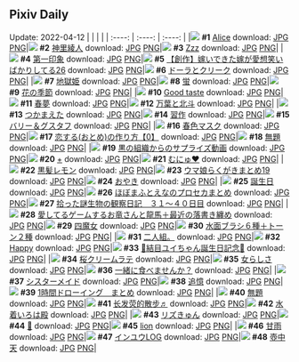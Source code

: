 ## Pixiv Daily
Update: 2022-04-12
|      |      |      |
| :----: | :----: | :----: |
|![](https://pixiv.microyu.workers.dev/c/240x480/img-master/img/2022/04/10/00/00/16/97520214_p0_master1200.jpg) **#1** [Alice](https://www.pixiv.net/artworks/97520214) download: [JPG](https://pixiv.microyu.workers.dev/img-original/img/2022/04/10/00/00/16/97520214_p0.jpg) [PNG](https://pixiv.microyu.workers.dev/img-original/img/2022/04/10/00/00/16/97520214_p0.png)|![](https://pixiv.microyu.workers.dev/c/240x480/img-master/img/2022/04/10/01/07/16/97522196_p0_master1200.jpg) **#2** [神里綾人](https://www.pixiv.net/artworks/97522196) download: [JPG](https://pixiv.microyu.workers.dev/img-original/img/2022/04/10/01/07/16/97522196_p0.jpg) [PNG](https://pixiv.microyu.workers.dev/img-original/img/2022/04/10/01/07/16/97522196_p0.png)|![](https://pixiv.microyu.workers.dev/c/240x480/img-master/img/2022/04/10/00/50/42/97521820_p0_master1200.jpg) **#3** [Zzz](https://www.pixiv.net/artworks/97521820) download: [JPG](https://pixiv.microyu.workers.dev/img-original/img/2022/04/10/00/50/42/97521820_p0.jpg) [PNG](https://pixiv.microyu.workers.dev/img-original/img/2022/04/10/00/50/42/97521820_p0.png)|
|![](https://pixiv.microyu.workers.dev/c/240x480/img-master/img/2022/04/11/08/05/16/97553964_p0_master1200.jpg) **#4** [第一印象](https://www.pixiv.net/artworks/97553964) download: [JPG](https://pixiv.microyu.workers.dev/img-original/img/2022/04/11/08/05/16/97553964_p0.jpg) [PNG](https://pixiv.microyu.workers.dev/img-original/img/2022/04/11/08/05/16/97553964_p0.png)|![](https://pixiv.microyu.workers.dev/c/240x480/img-master/img/2022/04/10/00/00/17/97520219_p0_master1200.jpg) **#5** [【創作】嫁いできた嫁が愛想笑いばかりしてる26](https://www.pixiv.net/artworks/97520219) download: [JPG](https://pixiv.microyu.workers.dev/img-original/img/2022/04/10/00/00/17/97520219_p0.jpg) [PNG](https://pixiv.microyu.workers.dev/img-original/img/2022/04/10/00/00/17/97520219_p0.png)|![](https://pixiv.microyu.workers.dev/c/240x480/img-master/img/2022/04/10/00/28/30/97521261_p0_master1200.jpg) **#6** [ドーラとクリーク](https://www.pixiv.net/artworks/97521261) download: [JPG](https://pixiv.microyu.workers.dev/img-original/img/2022/04/10/00/28/30/97521261_p0.jpg) [PNG](https://pixiv.microyu.workers.dev/img-original/img/2022/04/10/00/28/30/97521261_p0.png)|
|![](https://pixiv.microyu.workers.dev/c/240x480/img-master/img/2022/04/11/17/59/38/97560571_p0_master1200.jpg) **#7** [地獄姫](https://www.pixiv.net/artworks/97560571) download: [JPG](https://pixiv.microyu.workers.dev/img-original/img/2022/04/11/17/59/38/97560571_p0.jpg) [PNG](https://pixiv.microyu.workers.dev/img-original/img/2022/04/11/17/59/38/97560571_p0.png)|![](https://pixiv.microyu.workers.dev/c/240x480/img-master/img/2022/04/10/00/20/58/97521069_p0_master1200.jpg) **#8** [蛍](https://www.pixiv.net/artworks/97521069) download: [JPG](https://pixiv.microyu.workers.dev/img-original/img/2022/04/10/00/20/58/97521069_p0.jpg) [PNG](https://pixiv.microyu.workers.dev/img-original/img/2022/04/10/00/20/58/97521069_p0.png)|![](https://pixiv.microyu.workers.dev/c/240x480/img-master/img/2022/04/10/18/05/06/97536981_p0_master1200.jpg) **#9** [花の季節](https://www.pixiv.net/artworks/97536981) download: [JPG](https://pixiv.microyu.workers.dev/img-original/img/2022/04/10/18/05/06/97536981_p0.jpg) [PNG](https://pixiv.microyu.workers.dev/img-original/img/2022/04/10/18/05/06/97536981_p0.png)|
|![](https://pixiv.microyu.workers.dev/c/240x480/img-master/img/2022/04/11/01/45/44/97550456_p0_master1200.jpg) **#10** [Good taste](https://www.pixiv.net/artworks/97550456) download: [JPG](https://pixiv.microyu.workers.dev/img-original/img/2022/04/11/01/45/44/97550456_p0.jpg) [PNG](https://pixiv.microyu.workers.dev/img-original/img/2022/04/11/01/45/44/97550456_p0.png)|![](https://pixiv.microyu.workers.dev/c/240x480/img-master/img/2022/04/10/16/31/23/97534970_p0_master1200.jpg) **#11** [春夢](https://www.pixiv.net/artworks/97534970) download: [JPG](https://pixiv.microyu.workers.dev/img-original/img/2022/04/10/16/31/23/97534970_p0.jpg) [PNG](https://pixiv.microyu.workers.dev/img-original/img/2022/04/10/16/31/23/97534970_p0.png)|![](https://pixiv.microyu.workers.dev/c/240x480/img-master/img/2022/04/10/03/15/06/97524345_p0_master1200.jpg) **#12** [万葉と北斗](https://www.pixiv.net/artworks/97524345) download: [JPG](https://pixiv.microyu.workers.dev/img-original/img/2022/04/10/03/15/06/97524345_p0.jpg) [PNG](https://pixiv.microyu.workers.dev/img-original/img/2022/04/10/03/15/06/97524345_p0.png)|
|![](https://pixiv.microyu.workers.dev/c/240x480/img-master/img/2022/04/11/00/00/04/97547828_p0_master1200.jpg) **#13** [つかまえた](https://www.pixiv.net/artworks/97547828) download: [JPG](https://pixiv.microyu.workers.dev/img-original/img/2022/04/11/00/00/04/97547828_p0.jpg) [PNG](https://pixiv.microyu.workers.dev/img-original/img/2022/04/11/00/00/04/97547828_p0.png)|![](https://pixiv.microyu.workers.dev/c/240x480/img-master/img/2022/04/11/00/00/07/97547851_p0_master1200.jpg) **#14** [習作](https://www.pixiv.net/artworks/97547851) download: [JPG](https://pixiv.microyu.workers.dev/img-original/img/2022/04/11/00/00/07/97547851_p0.jpg) [PNG](https://pixiv.microyu.workers.dev/img-original/img/2022/04/11/00/00/07/97547851_p0.png)|![](https://pixiv.microyu.workers.dev/c/240x480/img-master/img/2022/04/10/01/06/55/97522177_p0_master1200.jpg) **#15** [バリー＆グスタフ](https://www.pixiv.net/artworks/97522177) download: [JPG](https://pixiv.microyu.workers.dev/img-original/img/2022/04/10/01/06/55/97522177_p0.jpg) [PNG](https://pixiv.microyu.workers.dev/img-original/img/2022/04/10/01/06/55/97522177_p0.png)|
|![](https://pixiv.microyu.workers.dev/c/240x480/img-master/img/2022/04/10/18/00/51/97537005_p0_master1200.jpg) **#16** [春色マスク](https://www.pixiv.net/artworks/97537005) download: [JPG](https://pixiv.microyu.workers.dev/img-original/img/2022/04/10/18/00/51/97537005_p0.jpg) [PNG](https://pixiv.microyu.workers.dev/img-original/img/2022/04/10/18/00/51/97537005_p0.png)|![](https://pixiv.microyu.workers.dev/c/240x480/img-master/img/2022/04/10/12/00/13/97529942_p0_master1200.jpg) **#17** [恋する(おとめ)の作り方【0】](https://www.pixiv.net/artworks/97529942) download: [JPG](https://pixiv.microyu.workers.dev/img-original/img/2022/04/10/12/00/13/97529942_p0.jpg) [PNG](https://pixiv.microyu.workers.dev/img-original/img/2022/04/10/12/00/13/97529942_p0.png)|![](https://pixiv.microyu.workers.dev/c/240x480/img-master/img/2022/04/10/23/29/53/97546791_p0_master1200.jpg) **#18** [無題](https://www.pixiv.net/artworks/97546791) download: [JPG](https://pixiv.microyu.workers.dev/img-original/img/2022/04/10/23/29/53/97546791_p0.jpg) [PNG](https://pixiv.microyu.workers.dev/img-original/img/2022/04/10/23/29/53/97546791_p0.png)|
|![](https://pixiv.microyu.workers.dev/c/240x480/img-master/img/2022/04/10/18/36/43/97537886_p0_master1200.jpg) **#19** [黒の組織からのサプライズ動画](https://www.pixiv.net/artworks/97537886) download: [JPG](https://pixiv.microyu.workers.dev/img-original/img/2022/04/10/18/36/43/97537886_p0.jpg) [PNG](https://pixiv.microyu.workers.dev/img-original/img/2022/04/10/18/36/43/97537886_p0.png)|![](https://pixiv.microyu.workers.dev/c/240x480/img-master/img/2022/04/11/11/05/27/97555581_p0_master1200.jpg) **#20** [+](https://www.pixiv.net/artworks/97555581) download: [JPG](https://pixiv.microyu.workers.dev/img-original/img/2022/04/11/11/05/27/97555581_p0.jpg) [PNG](https://pixiv.microyu.workers.dev/img-original/img/2022/04/11/11/05/27/97555581_p0.png)|![](https://pixiv.microyu.workers.dev/c/240x480/img-master/img/2022/04/10/12/27/41/97530411_p0_master1200.jpg) **#21** [むにゅ♥](https://www.pixiv.net/artworks/97530411) download: [JPG](https://pixiv.microyu.workers.dev/img-original/img/2022/04/10/12/27/41/97530411_p0.jpg) [PNG](https://pixiv.microyu.workers.dev/img-original/img/2022/04/10/12/27/41/97530411_p0.png)|
|![](https://pixiv.microyu.workers.dev/c/240x480/img-master/img/2022/04/11/00/00/01/97547791_p0_master1200.jpg) **#22** [黒髪レモン](https://www.pixiv.net/artworks/97547791) download: [JPG](https://pixiv.microyu.workers.dev/img-original/img/2022/04/11/00/00/01/97547791_p0.jpg) [PNG](https://pixiv.microyu.workers.dev/img-original/img/2022/04/11/00/00/01/97547791_p0.png)|![](https://pixiv.microyu.workers.dev/c/240x480/img-master/img/2022/04/10/16/25/11/97534845_p0_master1200.jpg) **#23** [ウマ娘らくがきまとめ19](https://www.pixiv.net/artworks/97534845) download: [JPG](https://pixiv.microyu.workers.dev/img-original/img/2022/04/10/16/25/11/97534845_p0.jpg) [PNG](https://pixiv.microyu.workers.dev/img-original/img/2022/04/10/16/25/11/97534845_p0.png)|![](https://pixiv.microyu.workers.dev/c/240x480/img-master/img/2022/04/10/20/30/00/97540895_p0_master1200.jpg) **#24** [おやき](https://www.pixiv.net/artworks/97540895) download: [JPG](https://pixiv.microyu.workers.dev/img-original/img/2022/04/10/20/30/00/97540895_p0.jpg) [PNG](https://pixiv.microyu.workers.dev/img-original/img/2022/04/10/20/30/00/97540895_p0.png)|
|![](https://pixiv.microyu.workers.dev/c/240x480/img-master/img/2022/04/10/13/44/31/97531720_p0_master1200.jpg) **#25** [誕生日](https://www.pixiv.net/artworks/97531720) download: [JPG](https://pixiv.microyu.workers.dev/img-original/img/2022/04/10/13/44/31/97531720_p0.jpg) [PNG](https://pixiv.microyu.workers.dev/img-original/img/2022/04/10/13/44/31/97531720_p0.png)|![](https://pixiv.microyu.workers.dev/c/240x480/img-master/img/2022/04/10/18/53/07/97538282_p0_master1200.jpg) **#26** [ほぼまふとえなのプロセカまとめ](https://www.pixiv.net/artworks/97538282) download: [JPG](https://pixiv.microyu.workers.dev/img-original/img/2022/04/10/18/53/07/97538282_p0.jpg) [PNG](https://pixiv.microyu.workers.dev/img-original/img/2022/04/10/18/53/07/97538282_p0.png)|![](https://pixiv.microyu.workers.dev/c/240x480/img-master/img/2022/04/10/00/00/28/97520277_p0_master1200.jpg) **#27** [拾った謎生物の観察日記　３１～４０日目](https://www.pixiv.net/artworks/97520277) download: [JPG](https://pixiv.microyu.workers.dev/img-original/img/2022/04/10/00/00/28/97520277_p0.jpg) [PNG](https://pixiv.microyu.workers.dev/img-original/img/2022/04/10/00/00/28/97520277_p0.png)|
|![](https://pixiv.microyu.workers.dev/c/240x480/img-master/img/2022/04/11/18/23/56/97560971_p0_master1200.jpg) **#28** [愛してるゲームするお竜さんと龍馬＋最近の落書き纏め](https://www.pixiv.net/artworks/97560971) download: [JPG](https://pixiv.microyu.workers.dev/img-original/img/2022/04/11/18/23/56/97560971_p0.jpg) [PNG](https://pixiv.microyu.workers.dev/img-original/img/2022/04/11/18/23/56/97560971_p0.png)|![](https://pixiv.microyu.workers.dev/c/240x480/img-master/img/2022/04/10/00/54/42/97521910_p0_master1200.jpg) **#29** [四魔女](https://www.pixiv.net/artworks/97521910) download: [JPG](https://pixiv.microyu.workers.dev/img-original/img/2022/04/10/00/54/42/97521910_p0.jpg) [PNG](https://pixiv.microyu.workers.dev/img-original/img/2022/04/10/00/54/42/97521910_p0.png)|![](https://pixiv.microyu.workers.dev/c/240x480/img-master/img/2022/04/10/10/00/02/97528206_p0_master1200.jpg) **#30** [水面ブラシ６種＋トーン２種](https://www.pixiv.net/artworks/97528206) download: [JPG](https://pixiv.microyu.workers.dev/img-original/img/2022/04/10/10/00/02/97528206_p0.jpg) [PNG](https://pixiv.microyu.workers.dev/img-original/img/2022/04/10/10/00/02/97528206_p0.png)|
|![](https://pixiv.microyu.workers.dev/c/240x480/img-master/img/2022/04/11/13/41/48/97557343_p0_master1200.jpg) **#31** [二人組。](https://www.pixiv.net/artworks/97557343) download: [JPG](https://pixiv.microyu.workers.dev/img-original/img/2022/04/11/13/41/48/97557343_p0.jpg) [PNG](https://pixiv.microyu.workers.dev/img-original/img/2022/04/11/13/41/48/97557343_p0.png)|![](https://pixiv.microyu.workers.dev/c/240x480/img-master/img/2022/04/11/00/00/04/97547830_p0_master1200.jpg) **#32** [Happy](https://www.pixiv.net/artworks/97547830) download: [JPG](https://pixiv.microyu.workers.dev/img-original/img/2022/04/11/00/00/04/97547830_p0.jpg) [PNG](https://pixiv.microyu.workers.dev/img-original/img/2022/04/11/00/00/04/97547830_p0.png)|![](https://pixiv.microyu.workers.dev/c/240x480/img-master/img/2022/04/11/05/20/10/97552594_p0_master1200.jpg) **#33** [🌸結目ユイちゃん誕生日記念🌸](https://www.pixiv.net/artworks/97552594) download: [JPG](https://pixiv.microyu.workers.dev/img-original/img/2022/04/11/05/20/10/97552594_p0.jpg) [PNG](https://pixiv.microyu.workers.dev/img-original/img/2022/04/11/05/20/10/97552594_p0.png)|
|![](https://pixiv.microyu.workers.dev/c/240x480/img-master/img/2022/04/11/22/59/31/97567359_p0_master1200.jpg) **#34** [桜クリームラテ](https://www.pixiv.net/artworks/97567359) download: [JPG](https://pixiv.microyu.workers.dev/img-original/img/2022/04/11/22/59/31/97567359_p0.jpg) [PNG](https://pixiv.microyu.workers.dev/img-original/img/2022/04/11/22/59/31/97567359_p0.png)|![](https://pixiv.microyu.workers.dev/c/240x480/img-master/img/2022/04/10/00/30/00/97521308_p0_master1200.jpg) **#35** [女らしさ](https://www.pixiv.net/artworks/97521308) download: [JPG](https://pixiv.microyu.workers.dev/img-original/img/2022/04/10/00/30/00/97521308_p0.jpg) [PNG](https://pixiv.microyu.workers.dev/img-original/img/2022/04/10/00/30/00/97521308_p0.png)|![](https://pixiv.microyu.workers.dev/c/240x480/img-master/img/2022/04/10/00/00/02/97520089_p0_master1200.jpg) **#36** [一緒に食べませんか？](https://www.pixiv.net/artworks/97520089) download: [JPG](https://pixiv.microyu.workers.dev/img-original/img/2022/04/10/00/00/02/97520089_p0.jpg) [PNG](https://pixiv.microyu.workers.dev/img-original/img/2022/04/10/00/00/02/97520089_p0.png)|
|![](https://pixiv.microyu.workers.dev/c/240x480/img-master/img/2022/04/10/19/39/02/97539486_p0_master1200.jpg) **#37** [シスターメイド](https://www.pixiv.net/artworks/97539486) download: [JPG](https://pixiv.microyu.workers.dev/img-original/img/2022/04/10/19/39/02/97539486_p0.jpg) [PNG](https://pixiv.microyu.workers.dev/img-original/img/2022/04/10/19/39/02/97539486_p0.png)|![](https://pixiv.microyu.workers.dev/c/240x480/img-master/img/2022/04/10/00/00/09/97520159_p0_master1200.jpg) **#38** [追憶](https://www.pixiv.net/artworks/97520159) download: [JPG](https://pixiv.microyu.workers.dev/img-original/img/2022/04/10/00/00/09/97520159_p0.jpg) [PNG](https://pixiv.microyu.workers.dev/img-original/img/2022/04/10/00/00/09/97520159_p0.png)|![](https://pixiv.microyu.workers.dev/c/240x480/img-master/img/2022/04/11/00/09/52/97548318_p0_master1200.jpg) **#39** [1時間ドローイング　まとめ](https://www.pixiv.net/artworks/97548318) download: [JPG](https://pixiv.microyu.workers.dev/img-original/img/2022/04/11/00/09/52/97548318_p0.jpg) [PNG](https://pixiv.microyu.workers.dev/img-original/img/2022/04/11/00/09/52/97548318_p0.png)|
|![](https://pixiv.microyu.workers.dev/c/240x480/img-master/img/2022/04/11/22/28/00/97566521_p0_master1200.jpg) **#40** [無題](https://www.pixiv.net/artworks/97566521) download: [JPG](https://pixiv.microyu.workers.dev/img-original/img/2022/04/11/22/28/00/97566521_p0.jpg) [PNG](https://pixiv.microyu.workers.dev/img-original/img/2022/04/11/22/28/00/97566521_p0.png)|![](https://pixiv.microyu.workers.dev/c/240x480/img-master/img/2022/04/10/18/30/02/97537713_p0_master1200.jpg) **#41** [长发荧的散步♬](https://www.pixiv.net/artworks/97537713) download: [JPG](https://pixiv.microyu.workers.dev/img-original/img/2022/04/10/18/30/02/97537713_p0.jpg) [PNG](https://pixiv.microyu.workers.dev/img-original/img/2022/04/10/18/30/02/97537713_p0.png)|![](https://pixiv.microyu.workers.dev/c/240x480/img-master/img/2022/04/11/00/00/06/97547845_p0_master1200.jpg) **#42** [水着いろは殿](https://www.pixiv.net/artworks/97547845) download: [JPG](https://pixiv.microyu.workers.dev/img-original/img/2022/04/11/00/00/06/97547845_p0.jpg) [PNG](https://pixiv.microyu.workers.dev/img-original/img/2022/04/11/00/00/06/97547845_p0.png)|
|![](https://pixiv.microyu.workers.dev/c/240x480/img-master/img/2022/04/10/00/00/22/97520245_p0_master1200.jpg) **#43** [リズきゅん](https://www.pixiv.net/artworks/97520245) download: [JPG](https://pixiv.microyu.workers.dev/img-original/img/2022/04/10/00/00/22/97520245_p0.jpg) [PNG](https://pixiv.microyu.workers.dev/img-original/img/2022/04/10/00/00/22/97520245_p0.png)|![](https://pixiv.microyu.workers.dev/c/240x480/img-master/img/2022/04/10/00/02/51/97520422_p0_master1200.jpg) **#44** [🧸](https://www.pixiv.net/artworks/97520422) download: [JPG](https://pixiv.microyu.workers.dev/img-original/img/2022/04/10/00/02/51/97520422_p0.jpg) [PNG](https://pixiv.microyu.workers.dev/img-original/img/2022/04/10/00/02/51/97520422_p0.png)|![](https://pixiv.microyu.workers.dev/c/240x480/img-master/img/2022/04/10/00/49/26/97521790_p0_master1200.jpg) **#45** [lion](https://www.pixiv.net/artworks/97521790) download: [JPG](https://pixiv.microyu.workers.dev/img-original/img/2022/04/10/00/49/26/97521790_p0.jpg) [PNG](https://pixiv.microyu.workers.dev/img-original/img/2022/04/10/00/49/26/97521790_p0.png)|
|![](https://pixiv.microyu.workers.dev/c/240x480/img-master/img/2022/04/10/14/16/22/97522373_p0_master1200.jpg) **#46** [甘雨](https://www.pixiv.net/artworks/97522373) download: [JPG](https://pixiv.microyu.workers.dev/img-original/img/2022/04/10/14/16/22/97522373_p0.jpg) [PNG](https://pixiv.microyu.workers.dev/img-original/img/2022/04/10/14/16/22/97522373_p0.png)|![](https://pixiv.microyu.workers.dev/c/240x480/img-master/img/2022/04/11/21/37/05/97565163_p0_master1200.jpg) **#47** [インユウLOG](https://www.pixiv.net/artworks/97565163) download: [JPG](https://pixiv.microyu.workers.dev/img-original/img/2022/04/11/21/37/05/97565163_p0.jpg) [PNG](https://pixiv.microyu.workers.dev/img-original/img/2022/04/11/21/37/05/97565163_p0.png)|![](https://pixiv.microyu.workers.dev/c/240x480/img-master/img/2022/04/11/10/57/20/97530456_p0_master1200.jpg) **#48** [壺中天](https://www.pixiv.net/artworks/97530456) download: [JPG](https://pixiv.microyu.workers.dev/img-original/img/2022/04/11/10/57/20/97530456_p0.jpg) [PNG](https://pixiv.microyu.workers.dev/img-original/img/2022/04/11/10/57/20/97530456_p0.png)|
